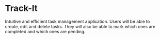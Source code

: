 # Track-It
Intuitive and efficient task management application. Users will be able to create, edit and delete tasks. They will also be able to mark which ones are completed and which ones are pending.

